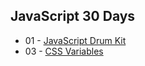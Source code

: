 ## JavaScript 30 Days
* 01 - [JavaScript Drum Kit](https://liul0703.github.io/task/JavaScrtipt30/01%20-%20JavaScript%20Drum%20Kit/index-Finished.html)
* 03 - [CSS Variables](https://liul0703.github.io/task/JavaScrtipt30/03%20-%20CSS%20Variables/index-FINISHED.html)
